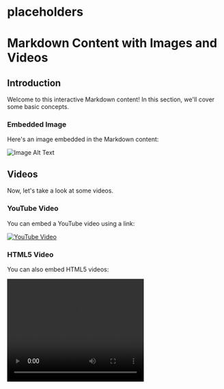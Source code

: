 # placeholders

# Markdown Content with Images and Videos

## Introduction

Welcome to this interactive Markdown content! In this section, we'll cover some basic concepts.

### Embedded Image

Here's an image embedded in the Markdown content:

![Image Alt Text](https://upload.wikimedia.org/wikipedia/commons/thumb/8/86/Salman_Khan_at_Renault_Star_Guild_Awards.jpg/220px-Salman_Khan_at_Renault_Star_Guild_Awards.jpg)

## Videos

Now, let's take a look at some videos.

### YouTube Video

You can embed a YouTube video using a link:

[![YouTube Video](https://img.youtube.com/vi/VIDEO_ID_HERE/0.jpg)](https://www.youtube.com/watch?v=mDovvdVEcXc)

### HTML5 Video

You can also embed HTML5 videos:

<video width="320" height="240" controls>
  <source src='https://github.com/josprachi/placeholders/raw/main/why%20smoking%20is%20bad.mp4' type="video/mp4">
  Your browser does not support the video tag.
</video>

